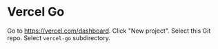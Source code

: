 # Vercel Go

Go to <https://vercel.com/dashboard>.
Click "New project".
Select this Git repo.
Select `vercel-go` subdirectory.
